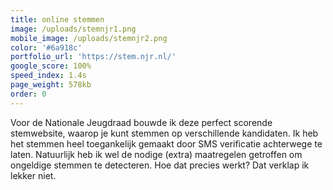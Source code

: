 ```yaml
---
title: online stemmen
image: /uploads/stemnjr1.png
mobile_image: /uploads/stemnjr2.png
color: '#6a918c'
portfolio_url: 'https://stem.njr.nl/'
google_score: 100%
speed_index: 1.4s
page_weight: 578kb
order: 0
---
```


Voor de Nationale Jeugdraad bouwde ik deze perfect scorende stemwebsite, waarop je kunt stemmen op verschillende kandidaten. Ik heb het stemmen heel toegankelijk gemaakt door SMS verificatie achterwege te laten. Natuurlijk heb ik wel de nodige (extra) maatregelen getroffen om ongeldige stemmen te detecteren. Hoe dat precies werkt? Dat verklap ik lekker niet.